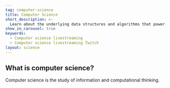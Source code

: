 ```yaml
---
tag: computer-science
title: Computer Science
short_description: >-
  Learn about the underlying data structures and algorithms that power millions of applications.
show_in_carousel: true
keywords:
  - Computer science livestreaming
  - Computer science livestreaming Twitch
layout: science
---
```

## What is computer science?

Computer science is the study of information and computational thinking.
